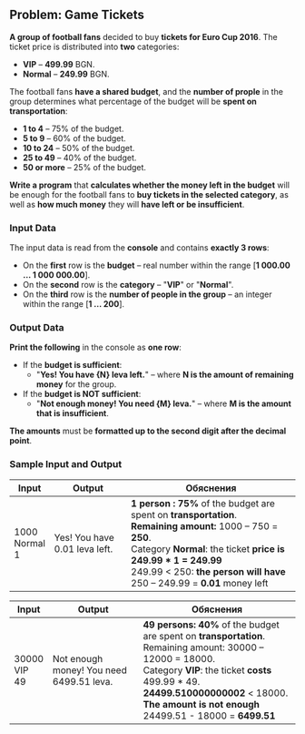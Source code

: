 ## Problem: Game Tickets

**A group of football fans** decided to buy **tickets for Euro Cup 2016**. The ticket price is distributed into **two** categories:

- **VIP** – **499.99** BGN.
- **Normal** – **249.99** BGN.

The football fans **have a shared budget**, and the **number of prople** in the group determines what percentage of the budget will be **spent on transportation**:

- **1 to 4** – 75% of the budget.
- **5 to 9** – 60% of the budget.
- **10 to 24** – 50% of the budget.
- **25 to 49** – 40% of the budget.
- **50 or more** – 25% of the budget.

**Write a program** that **calculates whether the money left in the budget** will be enough for the football fans to **buy tickets in the selected category**, as well as **how much money** they will **have left or be insufficient**.

### Input Data

The input data is read from the **console** and contains **exactly 3 rows**:

- On the **first** row is the **budget** – real number within the range [**1 000.00 … 1 000 000.00**].
- On the **second** row is the **category** – "**VIP**" or "**Normal**".
- On the **third** row is the **number of people in the group** – an integer within the range [**1 … 200**].

### Output Data

**Print the following** in the console as **one row**:

- If the **budget is sufficient**:
  - "**Yes! You have {N} leva left.**" – where **N is the amount of remaining money** for the group.
- If the **budget is NOT sufficient**:
  - "**Not enough money! You need {М} leva.**" – where **М is the amount that is insufficient**.

**The amounts** must be **formatted up to the second digit after the decimal point**.

### Sample Input and Output

| Input | Output | Обяснения |
| --- | --- | --- |
|1000<br>Normal<br>1|Yes! You have 0.01 leva left.|**1 person : 75%** of the budget are spent on **transportation**.<br>**Remaining amount:** 1000 – 750 = **250**.<br>Category **Normal**: the ticket **price is 249.99 * 1 = 249.99**<br>249.99 < 250: **the person will have** 250 – 249.99 = **0.01** money left|

| Input | Output | Обяснения |
| --- | --- | --- |
|30000<br>VIP<br>49|Not enough money! You need 6499.51 leva.|**49 persons: 40%** of the budget are spent on **transportation**.<br>Remaining amount: 30000 – 12000 = 18000.<br>Category **VIP**: the ticket **costs** 499.99 * 49.<br>**24499.510000000002** < 18000.<br>**The amount is not enough** 24499.51 - 18000 = **6499.51**|
